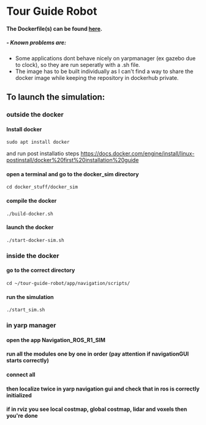 # Tour Guide Robot

#### The Dockerfile(s) can be found [here](https://github.com/robotology-playground/tour-guide-robot/blob/master/docker_stuff).

##### - Known problems are:
- Some applications dont behave nicely on yarpmanager (ex gazebo due to clock), so they are run seperatly with a .sh file.
- The image has to be built individually as I can't find a way to share the docker image while keeping the repository in dockerhub private.

## To launch the simulation:

### outside the docker 

#### Install docker
`sudo apt install docker`

and run post installatio steps https://docs.docker.com/engine/install/linux-postinstall/docker%20first%20installation%20guide

#### open a terminal and go to the docker_sim directory
`cd docker_stuff/docker_sim`

#### compile the docker
`./build-docker.sh`

#### launch the docker
`./start-docker-sim.sh`

### inside the docker

#### go to the correct directory
`cd ~/tour-guide-robot/app/navigation/scripts/`

#### run the simulation
`./start_sim.sh`

### in yarp manager

#### open the app **Navigation_ROS_R1_SIM**

#### run all the modules one by one in order (pay attention if navigationGUI starts correctly)

#### connect all

#### then localize twice in yarp navigation gui and check that in ros is correctly initialized

#### if in rviz you see local costmap, global costmap, lidar and voxels then you're done
